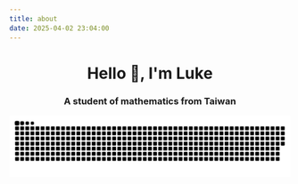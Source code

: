 ```yaml
---
title: about
date: 2025-04-02 23:04:00
---
```


<h1 align="center">Hello 👋, I'm Luke</h1>
<h3 align="center">A student of mathematics from Taiwan</h3>

<picture>
  <source media="(prefers-color-scheme: dark)" srcset="https://raw.githubusercontent.com/wulukewu/wulukewu/output/github-snake-dark.svg" />
  <source media="(prefers-color-scheme: light)" srcset="https://raw.githubusercontent.com/wulukewu/wulukewu/output/github-snake.svg" />
  <img alt="github-snake" src="https://raw.githubusercontent.com/wulukewu/wulukewu/output/github-snake.svg" />
</picture>
